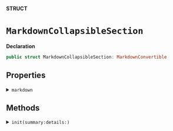 **STRUCT**
# `MarkdownCollapsibleSection`

**Declaration**
```swift
public struct MarkdownCollapsibleSection: MarkdownConvertible
```

## Properties
<details><summary><code>markdown</code></summary>

**Declaration**
```swift
public var markdown: String
```

> Generated Markdown output
</details>

## Methods
<details><summary><code>init(summary:details:)</code></summary>

**Declaration**
```swift
public init(summary: String, details: MarkdownConvertible)
```

</details>